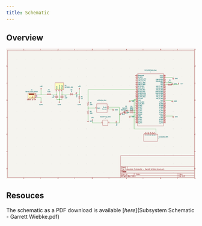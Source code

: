 ```yaml
---
title: Schematic
---
```


## Overview


![alt text](image-1.png)

## Resouces

The schematic as a PDF download is available [*here*](Subsystem Schematic - Garrett Wiebke.pdf)
